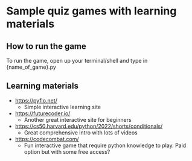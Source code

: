 # Sample quiz games with learning materials

## How to run the game

To run the game, open up your terminal/shell and type in {name_of_game}.py

## Learning materials

+ https://pyflo.net/ 
    + Simple interactive learning site
+ https://futurecoder.io/
    + Another great interactive site for beginners
+ https://cs50.harvard.edu/python/2022/shorts/conditionals/
    + Great comprehensive intro with lots of videos
+ https://codecombat.com/
    + Fun interactive game that require python knowledge to play. Paid option but with some free access?